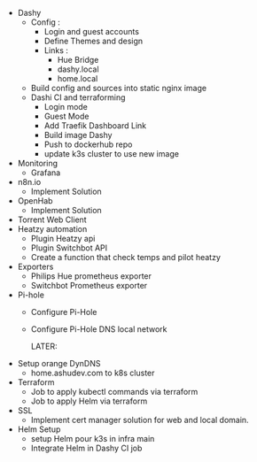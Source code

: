 + Dashy
    + Config :
        + Login and guest accounts
        + Define Themes and design
        + Links :
          + Hue Bridge
          + dashy.local
          + home.local
    + Build config and sources into static nginx image
    + Dashi CI and terraforming
        + Login mode
        + Guest Mode
        + Add Traefik Dashboard Link
        + Build image Dashy
        + Push to dockerhub repo
        + update k3s cluster to use new image
+ Monitoring
    + Grafana
+ n8n.io
  + Implement Solution
+ OpenHab
  + Implement Solution
+ Torrent Web Client
+ Heatzy automation
    + Plugin Heatzy api
    + Plugin Switchbot API
    + Create a function that check temps and pilot heatzy
+ Exporters
    + Philips Hue prometheus exporter
    + Switchbot Prometheus exporter
+ Pi-hole
    + Configure Pi-Hole
    + Configure Pi-Hole DNS local network

      LATER:
+ Setup orange DynDNS
    + home.ashudev.com to k8s cluster
+ Terraform
    + Job to apply kubectl commands via terraform
    + Job to apply Helm via terraform
+ SSL
    + Implement cert manager solution for web and local domain.
+ Helm Setup
    + setup Helm pour k3s in infra main
    + Integrate Helm in Dashy CI job